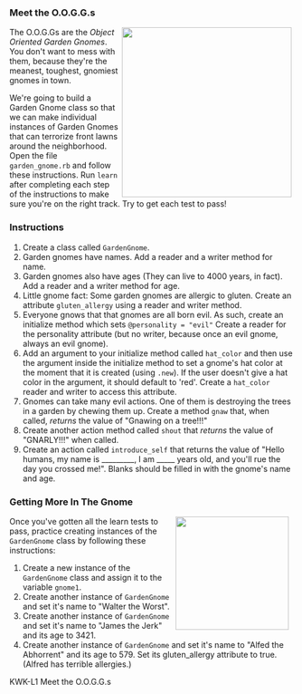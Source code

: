 ### Meet the O.O.G.G.s

<img src="https://after-school-assets.s3.amazonaws.com/gnomies.jpg" width="300px" align="right" hspace="5">

The O.O.G.Gs are the *Object Oriented Garden Gnomes*. You don't want to mess
with them, because they're the meanest, toughest, gnomiest gnomes in town.

We're going to build a Garden Gnome class so that we can make individual
instances of Garden Gnomes that can terrorize front lawns around the
neighborhood. Open the file `garden_gnome.rb` and follow these instructions. Run
`learn` after completing each step of the instructions to make sure you're on
the right track. Try to get each test to pass!

### Instructions

1. Create a class called `GardenGnome`.
2. Garden gnomes have names. Add a reader and a writer method for name.
3. Garden gnomes also have ages (They can live to 4000 years, in fact). Add a
reader and a writer method for age.
4. Little gnome fact: Some garden gnomes are allergic to gluten. Create an
 attribute `gluten_allergy` using a reader and writer method.
5. Everyone gnows that that gnomes are all born evil. As such, create an initialize
method which sets `@personality = "evil"`  Create a reader for the personality
attribute (but no writer, because once an evil gnome, always an evil gnome).
6. Add an argument to your initialize method called `hat_color` and then use the
argument inside the initialize method to set a gnome's hat color at the moment
that it is created (using `.new`). If the user doesn't give a hat color in the
argument, it should default to 'red'. Create a `hat_color` reader and writer to
access this attribute.
7. Gnomes can take many evil actions. One of them is destroying the trees in a
 garden by chewing them up. Create a method `gnaw` that, when called, _returns_
 the value of "Gnawing on a tree!!!"
8. Create another action method called `shout` that _returns_ the value of
"GNARLY!!!" when called.
9. Create an action called `introduce_self` that returns the value of "Hello
humans, my name is _________, I am _____ years old, and you'll rue the day you
crossed me!". Blanks should be filled in with the gnome's name and age.

### Getting More In The Gnome

<img src="https://after-school-assets.s3.amazonaws.com/gnome-day.jpg" width="200px" align="right" hspace="10">

Once you've gotten all the learn tests to pass, practice creating instances of
the `GardenGnome` class by following these instructions:

1. Create a new instance of the `GardenGnome` class and assign it to the variable
`gnome1`.
2. Create another instance of `GardenGnome` and set it's name to "Walter the
Worst".
3. Create another instance of `GardenGnome` and set it's name to "James the Jerk"
and its age to 3421.
4. Create another instance of `GardenGnome` and set it's name to "Alfed the
Abhorrent" and its age to 579. Set its gluten_allergy attribute to true. (Alfred
has terrible allergies.)




<p data-visibility='hidden'>KWK-L1 Meet the O.O.G.G.s</p>
